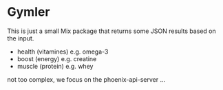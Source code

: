 # Gymler

This is just a small Mix package that returns some JSON results based on the input.

  - health (vitamines) e.g. omega-3
  - boost (energy) e.g. creatine
  - muscle (protein) e.g. whey

  not too complex, we focus on the phoenix-api-server ...

